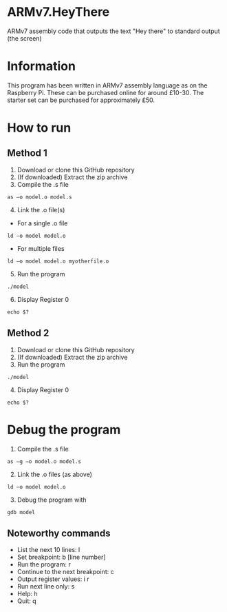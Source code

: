 # ARMv7.HeyThere
ARMv7 assembly code that outputs the text "Hey there" to standard output (the screen)
# Information 
This program has been written in ARMv7 assembly language as on the Raspberry Pi. These can be purchased online for around £10-30. The starter set can be purchased for approximately £50.
# How to run
## Method 1 
1. Download or clone this GitHub repository 
2. (If downloaded) Extract the zip archive
3. Compile the .s file
```
as –o model.o model.s
```
4. Link the .o file(s)
- For a single .o file
```
ld –o model model.o
```
- For multiple files
```
ld –o model model.o myotherfile.o
```
5. Run the program 
```
./model
```
6. Display Register 0
```
echo $?
```
## Method 2
1. Download or clone this GitHub repository 
2. (If downloaded) Extract the zip archive
3. Run the program 
```
./model
```
4. Display Register 0
```
echo $?
```
# Debug the program 
1. Compile the .s file 
```
as –g –o model.o model.s
```
2. Link the .o files (as above) 
```
ld –o model model.o
```
3. Debug the program with 
```
gdb model
```
## Noteworthy commands
- List the next 10 lines: l
- Set breakpoint: b [line number]
- Run the program: r
- Continue to the next breakpoint: c
- Output register values: i r
- Run next line only: s
- Help: h
- Quit: q
